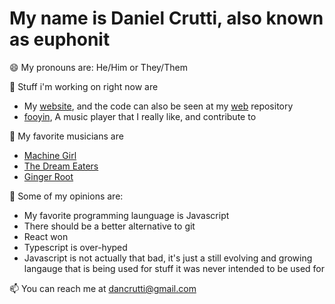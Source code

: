 # My name is Daniel Crutti, also known as euphonit
😄 My pronouns are: He/Him or They/Them

🔭 Stuff i'm working on right now are
- My [website](https://www.euphonit.uk), and the code can also be seen at my [web](https://github.com/Euphonit/web) repository
- [fooyin](https://fooyin.org), A music player that I really like, and contribute to

🎵 My favorite musicians are
- [Machine Girl](https://machin3gir1.com/)
- [The Dream Eaters](https://linktr.ee/thedreameaters)
- [Ginger Root](https://www.gingerrootmusic.com/)

🙎 Some of my opinions are:
- My favorite programming launguage is Javascript
- There should be a better alternative to git
- React won
- Typescript is over-hyped
- Javascript is not actually that bad, it's just a still evolving and growing langauge that is being used for stuff it was never intended to be used for

📫 You can reach me at dancrutti@gmail.com
<!--
**Euphonit/Euphonit** is a ✨ _special_ ✨ repository because its `README.md` (this file) appears on your GitHub profile.

Here are some ideas to get you started:

- 🔭 I’m currently working on ...
- 🌱 I’m currently learning ...
- 👯 I’m looking to collaborate on ...
- 🤔 I’m looking for help with ...
- 💬 Ask me about ...
- 📫 How to reach me: ...
- 😄 Pronouns: ...
- ⚡ Fun fact: ...
-->

